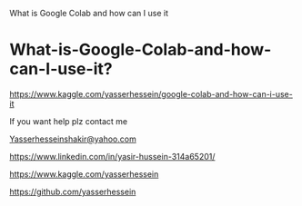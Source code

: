What is Google Colab and how can I use it
# What-is-Google-Colab-and-how-can-I-use-it?


https://www.kaggle.com/yasserhessein/google-colab-and-how-can-i-use-it

If you want help plz contact me

Yasserhesseinshakir@yahoo.com

https://www.linkedin.com/in/yasir-hussein-314a65201/

https://www.kaggle.com/yasserhessein

https://github.com/yasserhessein

